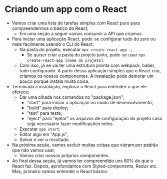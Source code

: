 # Criando um app com o React

- Vamos criar uma lista de tarefas simples com React puro para compreendermos o básico do React;
    - Em uma seção a seguir vamos consumir a API que criamos.
- Para iniciar uma aplicação React, pode-se configurar tudo do zero ou mais facilmente usando o CLI do React;
    - Na pasta do projeto, executar `npx create-react-app .`;
        - Se quiser criar a pasta do projeto junto, pode-se usar `npx create-react-app [nome do projeto]`.
    - Com isso, já se vai ter uma estrutura pronta com webpack, babel, tudo configurado. A partir dessa aplicação simples que o React cria, criamos os nossos componentes. A instalação pode demorar um pouco porque instala muita coisa.
- Terminada a instalação, explorar o React para entender o que ele oferece;
    - Dar uma olhada nos comandos no "package.json";
        - "start" para iniciar a aplicação no modo de desenvolvimento;
        - "build" para deploy;
        - "test" para teste;
        - "eject" para "ejetar" os arquivos de configuração do projeto caso seja necessário fazer modificações neles.
    - Executar `npm start`;
    - Editar algo em "App.js";
    - Salvar e ver o resultado.
- Na próxima seção, vamos excluir muitas coisas que vieram por padrão que não vamos usar;
    - Vamos criar nossos próprios componentes.
- Ao final dessa seção, já vamos ter compreendido uns 80% do que o React faz. Depois, aprofundamos com Styled-components, Redux etc. Mas, primeiro vamos entender o React básico.
